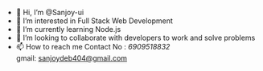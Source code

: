 - 👋 Hi, I’m @Sanjoy-ui
- 👀 I’m interested in Full Stack Web Development
- 🌱 I’m currently learning Node.js
- 💞️ I’m looking to collaborate with developers to work and solve problems 
- 📫 How to reach me Contact No : <i>6909518832</i> <br> gmail: sanjoydeb404@gmail.com
<!--- - 😄 Pronouns: ...
- ⚡ Fun fact: ... ---!>

<!---
Sanjoy-ui/Sanjoy-ui is a ✨ special ✨ repository because its `README.md` (this file) appears on your GitHub profile.
You can click the Preview link to take a look at your changes.
--->
